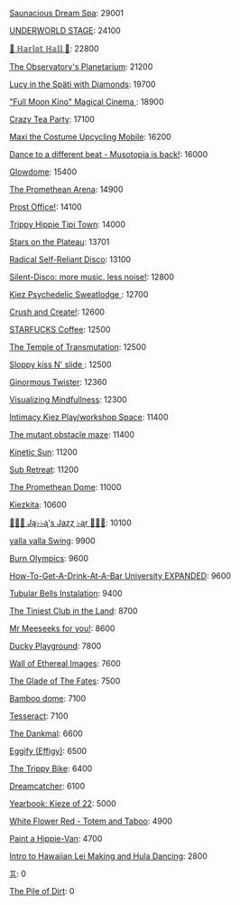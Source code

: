 [Saunacious Dream Spa](https://kiezburn.dreams.wtf/kiez-burn-2022/625156b9bff459002d4b0801): 29001

[UNDERWORLD STAGE](https://kiezburn.dreams.wtf/kiez-burn-2022/624b3b15bff459002d47560e): 24100

[🍑 ℍ𝕒𝕣𝕝𝕠𝕥 ℍ𝕒𝕝𝕝 🍑](https://kiezburn.dreams.wtf/kiez-burn-2022/625062fcbff459002d4a2279): 22800

[The Observatory's Planetarium](https://kiezburn.dreams.wtf/kiez-burn-2022/6251457dbff459002d4add81): 21200

[Lucy in the Späti with Diamonds](https://kiezburn.dreams.wtf/kiez-burn-2022/62417185bff459002d4579a3): 19700

[ "Full Moon Kino" Magical Cinema ](https://kiezburn.dreams.wtf/kiez-burn-2022/62502e40bff459002d49db0d): 18900

[Crazy Tea Party](https://kiezburn.dreams.wtf/kiez-burn-2022/624f3ec9bff459002d495da3): 17100

[Maxi the Costume Upcycling Mobile](https://kiezburn.dreams.wtf/kiez-burn-2022/625303b9bff459002d4e9647): 16200

[Dance to a different beat - Musotopia is back!](https://kiezburn.dreams.wtf/kiez-burn-2022/6252a290bff459002d4cf22c): 16000

[Glowdome](https://kiezburn.dreams.wtf/kiez-burn-2022/6253221dbff459002d4f33b8): 15400

[The Promethean Arena](https://kiezburn.dreams.wtf/kiez-burn-2022/62517552bff459002d4b2f4c): 14900

[Prost Office!](https://kiezburn.dreams.wtf/kiez-burn-2022/62506c97bff459002d4a291c): 14100

[Trippy Hippie Tipi Town](https://kiezburn.dreams.wtf/kiez-burn-2022/6250a340bff459002d4a86d2): 14000

[Stars on the Plateau](https://kiezburn.dreams.wtf/kiez-burn-2022/62505020bff459002d4a0115): 13701

[Radical Self-Reliant Disco](https://kiezburn.dreams.wtf/kiez-burn-2022/624c0e65bff459002d47ad27): 13100

[Silent-Disco: more music, less noise!](https://kiezburn.dreams.wtf/kiez-burn-2022/624f3aaabff459002d4950e4): 12800

[Kiez Psychedelic Sweatlodge ](https://kiezburn.dreams.wtf/kiez-burn-2022/6252c733bff459002d4d4e0a): 12700

[Crush and Create!](https://kiezburn.dreams.wtf/kiez-burn-2022/624f063abff459002d48ca8c): 12600

[STARFUCKS Coffee](https://kiezburn.dreams.wtf/kiez-burn-2022/62525edebff459002d4c88e4): 12500

[The Temple of Transmutation](https://kiezburn.dreams.wtf/kiez-burn-2022/62499a8dbff459002d46e87a): 12500

[Sloppy kiss N' slide ](https://kiezburn.dreams.wtf/kiez-burn-2022/62534fedbff459002d51406f): 12500

[Ginormous Twister](https://kiezburn.dreams.wtf/kiez-burn-2022/6251dd67bff459002d4c2197): 12360

[Visualizing Mindfullness](https://kiezburn.dreams.wtf/kiez-burn-2022/625303cabff459002d4e980e): 12300

[Intimacy Kiez Play/workshop Space](https://kiezburn.dreams.wtf/kiez-burn-2022/62507577bff459002d4a4266): 11400

[The mutant obstacle maze](https://kiezburn.dreams.wtf/kiez-burn-2022/623c3e06bff459002d44bed2): 11400

[Kinetic Sun](https://kiezburn.dreams.wtf/kiez-burn-2022/6252cb83bff459002d4d6b15): 11200

[Sub Retreat](https://kiezburn.dreams.wtf/kiez-burn-2022/62533d5abff459002d500916): 11200

[The Promethean Dome](https://kiezburn.dreams.wtf/kiez-burn-2022/6250072fbff459002d49b341): 11000

[Kiezkita](https://kiezburn.dreams.wtf/kiez-burn-2022/625352d6bff459002d516cab): 10600

[🎹🎹🎹 Ją♭♭ᶏ's Jaɀɀ ♭ᶏr 🎹🎹🎹](https://kiezburn.dreams.wtf/kiez-burn-2022/625e8179bff459002d5eee75): 10100

[yalla yalla Swing](https://kiezburn.dreams.wtf/kiez-burn-2022/6252f5d9bff459002d4e38f1): 9900

[Burn Olympics](https://kiezburn.dreams.wtf/kiez-burn-2022/62389918bff459002d43f4a2): 9600

[How-To-Get-A-Drink-At-A-Bar University EXPANDED](https://kiezburn.dreams.wtf/kiez-burn-2022/624ea014bff459002d486b47): 9600

[Tubular Bells Instalation](https://kiezburn.dreams.wtf/kiez-burn-2022/624db933bff459002d4824be): 9400

[The Tiniest Club in the Land](https://kiezburn.dreams.wtf/kiez-burn-2022/624c1864bff459002d47b77b): 8700

[Mr Meeseeks for you!](https://kiezburn.dreams.wtf/kiez-burn-2022/62589728bff459002d590988): 8600

[Ducky Playground](https://kiezburn.dreams.wtf/kiez-burn-2022/62534b08bff459002d510123): 7800

[Wall of Ethereal Images](https://kiezburn.dreams.wtf/kiez-burn-2022/624f316fbff459002d494699): 7600

[The Glade of The Fates](https://kiezburn.dreams.wtf/kiez-burn-2022/62514be0bff459002d4aff19): 7500

[Bamboo dome](https://kiezburn.dreams.wtf/kiez-burn-2022/62442c02bff459002d461275): 7100

[Tesseract](https://kiezburn.dreams.wtf/kiez-burn-2022/624ca260bff459002d47e5c8): 7100

[The Dankmal](https://kiezburn.dreams.wtf/kiez-burn-2022/6252a27abff459002d4cf141): 6600

[Eggify (Effigy)](https://kiezburn.dreams.wtf/kiez-burn-2022/62528776bff459002d4ca260): 6500

[The Trippy Bike](https://kiezburn.dreams.wtf/kiez-burn-2022/622b5c82d875f9002daf63c2): 6400

[Dreamcatcher](https://kiezburn.dreams.wtf/kiez-burn-2022/62532a41bff459002d4f5d2d): 6100

[Yearbook: Kieze of 22](https://kiezburn.dreams.wtf/kiez-burn-2022/625342a3bff459002d507320): 5000

[White Flower Red - Totem and Taboo](https://kiezburn.dreams.wtf/kiez-burn-2022/624ee124bff459002d48a1c1): 4900

[Paint a Hippie-Van](https://kiezburn.dreams.wtf/kiez-burn-2022/624e8e65bff459002d485e8a): 4700

[Intro to Hawaiian Lei Making and Hula Dancing](https://kiezburn.dreams.wtf/kiez-burn-2022/62533e56bff459002d5028f4): 2800

[♊︎](https://kiezburn.dreams.wtf/kiez-burn-2022/62525228bff459002d4c81cc): 0

[The Pile of Dirt](https://kiezburn.dreams.wtf/kiez-burn-2022/6234dd4fbff459002d42c5d9): 0

